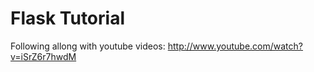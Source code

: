 Flask Tutorial
============

Following allong with youtube videos: http://www.youtube.com/watch?v=iSrZ6r7hwdM


